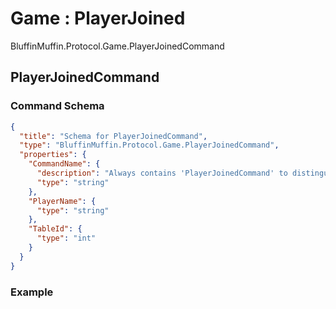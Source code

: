 # Game : PlayerJoined

BluffinMuffin.Protocol.Game.PlayerJoinedCommand

## PlayerJoinedCommand

### Command Schema

```json
{
  "title": "Schema for PlayerJoinedCommand",
  "type": "BluffinMuffin.Protocol.Game.PlayerJoinedCommand",
  "properties": {
    "CommandName": {
      "description": "Always contains 'PlayerJoinedCommand' to distinguish the command from others.",
      "type": "string"
    },
    "PlayerName": {
      "type": "string"
    },
    "TableId": {
      "type": "int"
    }
  }
}
```

### Example

